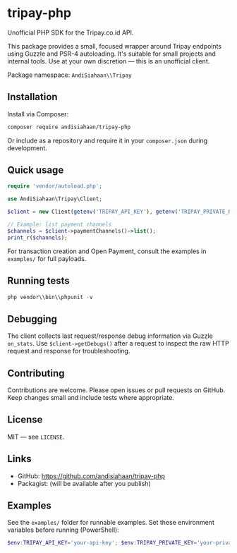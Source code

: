 # tripay-php

Unofficial PHP SDK for the Tripay.co.id API.

This package provides a small, focused wrapper around Tripay endpoints using Guzzle and PSR-4 autoloading. It's suitable for small projects and internal tools. Use at your own discretion — this is an unofficial client.

Package namespace: `AndiSiahaan\\Tripay`

## Installation

Install via Composer:

```bash
composer require andisiahaan/tripay-php
```

Or include as a repository and require it in your `composer.json` during development.

## Quick usage

```php
require 'vendor/autoload.php';

use AndiSiahaan\Tripay\Client;

$client = new Client(getenv('TRIPAY_API_KEY'), getenv('TRIPAY_PRIVATE_KEY'), false, getenv('TRIPAY_MERCHANT_CODE'));

// Example: list payment channels
$channels = $client->paymentChannels()->list();
print_r($channels);
```

For transaction creation and Open Payment, consult the examples in `examples/` for full payloads.

## Running tests

```powershell
php vendor\\bin\\phpunit -v
```

## Debugging

The client collects last request/response debug information via Guzzle `on_stats`. Use `$client->getDebugs()` after a request to inspect the raw HTTP request and response for troubleshooting.

## Contributing

Contributions are welcome. Please open issues or pull requests on GitHub. Keep changes small and include tests where appropriate.

## License

MIT — see `LICENSE`.

## Links

- GitHub: https://github.com/andisiahaan/tripay-php
- Packagist: (will be available after you publish)

## Examples

See the `examples/` folder for runnable examples. Set these environment variables before running (PowerShell):

```powershell
$env:TRIPAY_API_KEY='your-api-key'; $env:TRIPAY_PRIVATE_KEY='your-private-key'; $env:TRIPAY_MERCHANT_CODE='YOUR_MERCHANT_CODE'; php examples/example_create_transaction.php
```
